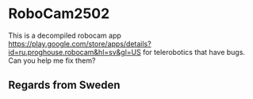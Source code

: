 # RoboCam2502

This is a decompiled robocam app 
https://play.google.com/store/apps/details?id=ru.proghouse.robocam&hl=sv&gl=US
for telerobotics that have bugs.
Can you help me fix them?

Regards from Sweden
-------------------------
